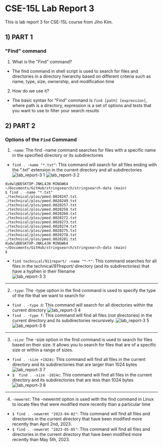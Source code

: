 # CSE-15L Lab Report 3
This is lab report 3 for CSE-15L course from Jiho Kim.
## 1) PART 1
### "Find" command
1. What is the "Find" command?    
* The find command in shell script is used to search for files and directories in a directory hierarchy based on different criteria such as name, type, size, ownership, and modification time     
2. How do we use it?
* The basic syntax for "Find" command is `find [path] [expression]`, where path is a directory, expression is a set of options and tests that you want to use to filter your search results    
## 2) PART 2
### Options of the `Find` Command
1. `-name`: The find -name command searches for files with a specific name in the specified directory or its subdirectories
* `find . -name "*.txt"`: This command will search for all files ending with the ".txt" extension in the current directory and all subdirectories
![lab_report-3 1](https://user-images.githubusercontent.com/129816454/236583673-c8ae31ab-620e-4c21-9bfd-056d4b0cffa0.png)
![lab_report-3 2](https://user-images.githubusercontent.com/129816454/236583674-d46e3df5-e518-48c6-b354-fc3e0347664c.png)    
```console
dudwl@DESKTOP-JNKL4JN MINGW64 ~/Documents/GitHub/stringsearch/stringsearch-data (main)
$ find . -name "*.txt"
./technical/plos/pmed.0020247.txt
./technical/plos/pmed.0020249.txt
./technical/plos/pmed.0020257.txt
./technical/plos/pmed.0020258.txt
./technical/plos/pmed.0020268.txt
./technical/plos/pmed.0020272.txt
./technical/plos/pmed.0020273.txt
./technical/plos/pmed.0020274.txt
./technical/plos/pmed.0020275.txt
./technical/plos/pmed.0020278.txt
./technical/plos/pmed.0020281.txt
dudwl@DESKTOP-JNKL4JN MINGW64 ~/Documents/GitHub/stringsearch/stringsearch-data (main)
$
```
* `find technical/911report/ -name "*-*"`: This command searches for all files in the technical/911report/ directory (and its subdirectories) that have a hyphen in their filename    
![lab_report-3 3](https://user-images.githubusercontent.com/129816454/236584442-526decee-60af-419d-900a-e757f80a9d0c.png)
---
2. `-type`: The -type option in the find command is used to specify the type of the file that we want to search for
* `find . -type d`: This command will search for all directories within the current directory
![lab_report-3 4](https://user-images.githubusercontent.com/129816454/236584827-2b460d70-1434-4029-a687-46f6975fce1d.png)
* `find . -type f`: This command will find all files (not directories) in the current directory and its subdirectories recursively.
![lab_report-3 5](https://user-images.githubusercontent.com/129816454/236585054-d7ca65fe-c647-4881-9f8c-22a681e04347.png)
![lab_report-3 6](https://user-images.githubusercontent.com/129816454/236585055-f86e1875-1bdb-4d8d-8b1d-fbb0d3caa059.png)
---
3. `-size`: The -size option in the find command is used to search for files based on their size. It allows you to search for files that are of a specific size or within a range of sizes.
* `find . -size +1024c`: This command will find all files in the current directory and its subdirectories that are larger than 1024 bytes    
![lab_report-3 7](https://user-images.githubusercontent.com/129816454/236585658-b8363628-cdf6-457f-8688-4cdf3ecaafad.png)
* `$  find . -size -1024c`: This command will find all files in the current directory and its subdirectories that are less than 1024 bytes    
![lab_report-3 8](https://user-images.githubusercontent.com/129816454/236585829-4eb4d87c-bc63-4d57-a66d-e48d844fbd1f.png)
---
4. `-newermt`: The -newermt option is used with the find command in Linux to locate files that were modified more recently than a particular time
* `$ find . -newermt "2023-04-02"`: This command will find all files and directories in the current directory that have been modified more recently than April 2nd, 2023.
* `$ find . -newermt "2023-05-05"`: This command will find all files and directories in the current directory that have been modified more recently than May 5th, 2023.






